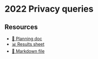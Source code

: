 # 2022 Privacy queries

<!--
  This directory contains all of the 2022 Privacy chapter queries.

  Each query should have a corresponding `metric_name.sql` file.
  Note that readers are linked to this directory, so try to make the SQL file names descriptive for easy browsing.

  Analysts: if helpful, you can use this README to give additional info about the queries.
-->

## Resources

- [📄 Planning doc][~google-doc]
- [📊 Results sheet][~google-sheets]
- [📝 Markdown file][~chapter-markdown]

[~google-doc]: https://docs.google.com/document/d/1r1TU1rH3v-686t7EaqQQ0mXg7unNKZlFYmUmbscQRtM/edit?usp=sharing
[~google-sheets]: https://docs.google.com/spreadsheets/d/1iJqj3g0VEjpmjzvtX6VLeRehE7LDQGcw6lOadxGxkjk/edit?usp=sharing
[~chapter-markdown]: https://github.com/HTTPArchive/almanac.httparchive.org/tree/main/src/content/en/2022/privacy.md
